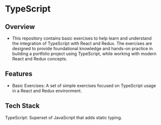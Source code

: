 # TypeScript

## Overview

* This repository contains basic exercises to help learn and understand the integration of TypeScript with React and Redux. The exercises are designed to provide foundational knowledge and hands-on practice in building a portfolio project using TypeScript, while working with modern React and Redux concepts.

## Features
* Basic Exercises: A set of simple exercises focused on TypeScript usage in a React and Redux environment.

## Tech Stack

TypeScript: Superset of JavaScript that adds static typing.
